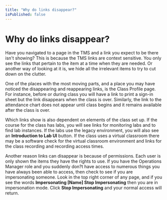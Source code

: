 ```yaml
---
title: "Why do links disappear?"
isPublished: false
---
```


# Why do links disappear?

Have you navigated to a page in the TMS and a link you expect to be there isn't showing? This is because the TMS links are context sensitive. You only see the links that pertain to the item at a time when they are needed. Or another way of looking at it is, we hide all the irrelevant items to try to cut down on the clutter.

One of the places with the most moving parts, and a place you may have noticed the disappearing and reappearing links, is the Class Profile page. For instance, before or during class you will have a link to print a sign-in sheet but the link disappears when the class is over. Similarly, the link to the attendance chart does not appear until class begins and it remains available after the class is over.

Which links show is also dependent on elements of the class set up. If the course for the class has labs, you will see links for monitoring labs and to find lab instances. If the labs use the legacy environment, you will also see an **Introduction to Lab UI** button. If the class uses a virtual classroom there may be a software check for the virtual classroom environment and links for the class recording and recording access times.

Another reason links can disappear is because of permissions. Each user is only shown the items they have the rights to use. If you have the Operations Manager role and you suddenly don?t have access to numerous things you have always been able to access, then check to see if you are impersonating someone. Look in the top right corner of any page, and if you see the words **Impersonating [Name] Stop Impersonating** then you are in impersonation mode. Click **Stop Impersonating** and your normal access will return.

